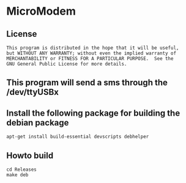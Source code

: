 MicroModem
==========

License
-------

	This program is distributed in the hope that it will be useful,
	but WITHOUT ANY WARRANTY; without even the implied warranty of
	MERCHANTABILITY or FITNESS FOR A PARTICULAR PURPOSE.  See the
	GNU General Public License for more details.


This program will send a sms through the /dev/ttyUSBx
-----------------------------------------------------

Install the following package for building the debian package
-------------------------------------------------------------
	apt-get install build-essential devscripts debhelper

Howto build
-----------
	cd Releases
	make deb

